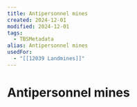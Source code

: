 ```yaml
---
title: Antipersonnel mines
created: 2024-12-01
modified: 2024-12-01
tags:
  - TBSMetadata
alias: Antipersonnel mines
usedFor:
  - "[[12039 Landmines]]"
---
```

# Antipersonnel mines

